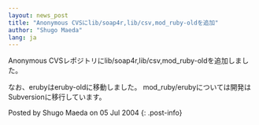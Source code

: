```yaml
---
layout: news_post
title: "Anonymous CVSにlib/soap4r,lib/csv,mod_ruby-oldを追加"
author: "Shugo Maeda"
lang: ja
---
```


Anonymous CVSレポジトリにlib/soap4r,lib/csv,mod\_ruby-oldを追加しました。

なお、erubyはeruby-oldに移動しました。 mod\_ruby/erubyについては開発はSubversionに移行しています。

Posted by Shugo Maeda on 05 Jul 2004
{: .post-info}

